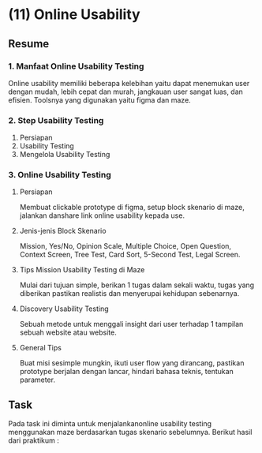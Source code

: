 <h1>(11) Online Usability</h1>

<h2>Resume</h2>
<h3>1.  Manfaat Online Usability Testing</h3>
<p>
    Online usability memiliki beberapa kelebihan yaitu dapat menemukan user dengan mudah, lebih cepat dan murah, jangkauan user sangat luas, dan efisien. Toolsnya yang digunakan yaitu figma dan maze.
</p>
<h3>2. Step Usability Testing</h3>
    <ol>
        <li>Persiapan</li>
        <li>Usability Testing</li>
        <li>Mengelola Usability Testing</li>
    </ol>
<h3>3. Online Usability Testing</h3>
    <ol>
        <li>Persiapan</li>
            <p>Membuat clickable prototype di figma, setup block skenario di maze, jalankan danshare link online usability kepada use.</p>
        <li>Jenis-jenis Block Skenario</li>
            <P>Mission, Yes/No, Opinion Scale, Multiple Choice, Open Question, Context Screen, Tree Test, Card Sort, 5-Second Test, Legal Screen.</P>
        <li>Tips Mission Usability Testing di Maze</li>
            <p>Mulai dari tujuan simple, berikan 1 tugas dalam sekali waktu, tugas yang diberikan pastikan realistis dan menyerupai kehidupan sebenarnya.</p>
        <li>Discovery Usability Testing</li>
            <p>Sebuah metode untuk menggali insight dari user terhadap 1 tampilan sebuah website atau website.</p>
        <li>General Tips</li>
            <p>Buat misi sesimple mungkin, ikuti user flow yang dirancang, pastikan prototype berjalan dengan lancar, hindari bahasa teknis, tentukan parameter.</p>
    </ol>

<h2>Task</h2>
<p>
    Pada task ini diminta untuk menjalankanonline  usability testing menggunakan maze berdasarkan tugas skenario sebelumnya.
    Berikut hasil dari praktikum :
   
</p>
